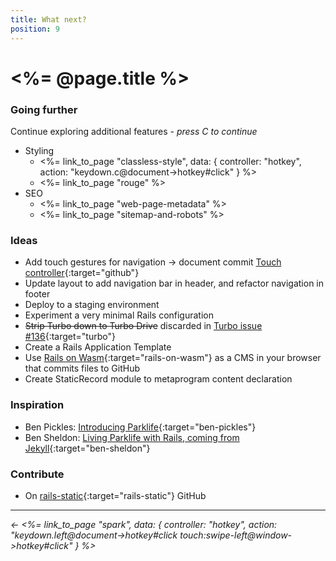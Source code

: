 ```yaml
---
title: What next?
position: 9
---
```


# <%= @page.title %>

### Going further

Continue exploring additional features _- press C to continue_

- Styling
  - <%= link_to_page "classless-style", data: { controller: "hotkey", action: "keydown.c@document->hotkey#click" } %>
  - <%= link_to_page "rouge" %>
- SEO
  - <%= link_to_page "web-page-metadata" %>
  - <%= link_to_page "sitemap-and-robots" %>

### Ideas

- Add touch gestures for navigation → document commit [Touch controller](https://github.com/fcatuhe/rails-static/commit/e38e2da5e6eebacfad4189cee2b2a09f8bfec088){:target="github"}
- Update layout to add navigation bar in header, and refactor navigation in footer
- Deploy to a staging environment
- Experiment a very minimal Rails configuration
- ~~Strip Turbo down to Turbo Drive~~ discarded in [Turbo issue #136](https://github.com/hotwired/turbo/issues/136){:target="turbo"}
- Create a Rails Application Template
 
- Use [Rails on Wasm](https://web.dev/blog/ruby-on-rails-on-webassembly){:target="rails-on-wasm"} as a CMS in your browser that commits files to GitHub
- Create StaticRecord module to metaprogram content declaration

### Inspiration

- Ben Pickles: [Introducing Parklife](https://www.benpickles.com/articles/90-introducing-parklife){:target="ben-pickles"}
- Ben Sheldon: [Living Parklife with Rails, coming from Jekyll](https://island94.org/2025/01/living-parklife-with-rails-coming-from-jekyll){:target="ben-sheldon"}

### Contribute

- On [rails-static](https://github.com/fcatuhe/rails-static){:target="rails-static"} GitHub

---

_← <%= link_to_page "spark", data: { controller: "hotkey", action: "keydown.left@document->hotkey#click touch:swipe-left@window->hotkey#click" } %>_
